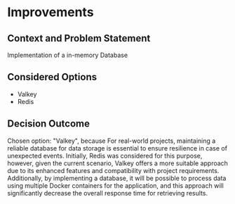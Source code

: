 # Improvements

## Context and Problem Statement

Implementation of a in-memory Database

## Considered Options

* Valkey
* Redis

## Decision Outcome

Chosen option: "Valkey", because For real-world projects, maintaining a reliable database for data storage is essential to ensure resilience in case of unexpected events. Initially, Redis was considered for this purpose, however, given the current scenario, Valkey offers a more suitable approach due to its enhanced features and compatibility with project requirements. Additionally, by implementing a database, it will be possible to process data using multiple Docker containers for the application, and this approach will significantly decrease the overall response time for retrieving results.

